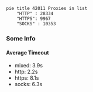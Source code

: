 
```mermaid
pie title 42011 Proxies in list
    "HTTP" : 28334
    "HTTPS": 9967
    "SOCKS" : 10353
```

### Some Info
#### Average Timeout

- mixed: 3.9s
- http: 2.2s
- https: 8.1s
- socks: 6.3s